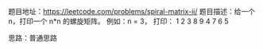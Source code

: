 题目地址：https://leetcode.com/problems/spiral-matrix-ii/
题目描述：给一个 n，打印一个 n*n 的螺旋矩阵。
例如：n = 3，
打印：
1 2 3
8 9 4
7 6 5

思路：普通思路
